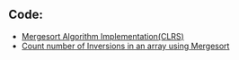 ## Code:
<ul>
  <li><a href="https://github.com/Grogu22/DAA-code/blob/main/DAC/Mergesort/mergesort.c">Mergesort Algorithm Implementation(CLRS)</a></li>
  <li><a href="https://github.com/Grogu22/DAA-code/blob/main/DAC/Mergesort/countInvMerge.c">Count number of Inversions in an array using Mergesort</a></li>
</ul>
